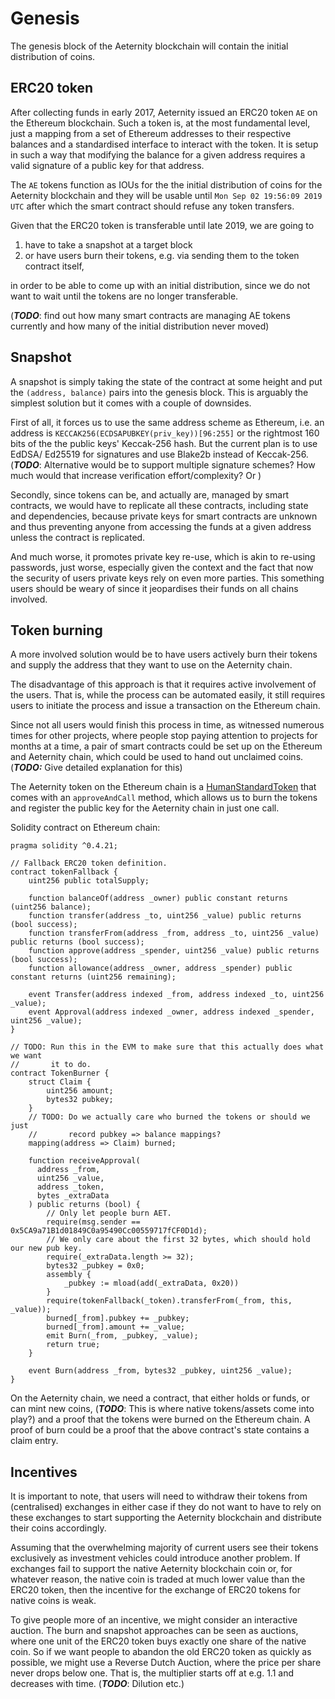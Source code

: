 # Genesis

The genesis block of the Aeternity blockchain will contain the initial
distribution of coins.

## ERC20 token

After collecting funds in early 2017, Aeternity issued an ERC20 token `AE` on
the Ethereum blockchain. Such a token is, at the most fundamental level, just a
mapping from a set of Ethereum addresses to their respective balances and a
standardised interface to interact with the token. It is setup in such a way
that modifying the balance for a given address requires a valid signature of a
public key for that address.

The `AE` tokens function as IOUs for the the initial distribution of coins for
the Aeternity blockchain and they will be usable until `Mon Sep 02 19:56:09 2019 UTC`
after which the smart contract should refuse any token transfers.

Given that the ERC20 token is transferable until late 2019, we are going to

1. have to take a snapshot at a target block
2. or have users burn their tokens, e.g. via sending them to the token contract
   itself,

in order to be able to come up with an initial distribution, since we do not
want to wait until the tokens are no longer transferable.

(***TODO***: find out how many smart contracts are managing AE tokens currently
and how many of the initial distribution never moved)

## Snapshot

A snapshot is simply taking the state of the contract at some height and put the
`(address, balance)` pairs into the genesis block.
This is arguably the simplest solution but it comes with a couple of downsides.

First of all, it forces us to use the same address scheme as Ethereum, i.e. an
address is `KECCAK256(ECDSAPUBKEY(priv_key))[96:255]` or the rightmost 160 bits
of the the public keys' Keccak-256 hash. But the current plan is to use EdDSA/
Ed25519 for signatures and use Blake2b instead of Keccak-256.
(***TODO***: Alternative would be to support multiple signature schemes? How
much would that increase verification effort/complexity? Or )

Secondly, since tokens can be, and actually are, managed by smart contracts, we
would have to replicate all these contracts, including state and dependencies,
because private keys for smart contracts are unknown and thus preventing anyone
from accessing the funds at a given address unless the contract is replicated.

And much worse, it promotes private key re-use, which is akin to re-using
passwords, just worse, especially given the context and the fact that now the
security of users private keys rely on even more parties. This something users
should be weary of since it jeopardises their funds on all chains involved.


## Token burning

A more involved solution would be to have users actively burn their tokens and
supply the address that they want to use on the Aeternity chain.

The disadvantage of this approach is that it requires active involvement of the
users. That is, while the process can be automated easily, it still requires
users to initiate the process and issue a transaction on the Ethereum chain.

Since not all users would finish this process in time, as witnessed numerous
times for other projects, where people stop paying attention to projects for
months at a time, a pair of smart contracts could be set up on the Ethereum and
Aeternity chain, which could be used to hand out unclaimed coins.
(***TODO:*** Give detailed explanation for this)

The Aeternity token on the Ethereum chain is a [HumanStandardToken](https://github.com/ConsenSys/Token-Factory/blob/master/contracts/HumanStandardToken.sol)
that comes with an `approveAndCall` method, which allows us to burn the tokens
and register the public key for the Aeternity chain in just one call.

Solidity contract on Ethereum chain:

```
pragma solidity ^0.4.21;

// Fallback ERC20 token definition.
contract tokenFallback {
    uint256 public totalSupply;

    function balanceOf(address _owner) public constant returns (uint256 balance);
    function transfer(address _to, uint256 _value) public returns (bool success);
    function transferFrom(address _from, address _to, uint256 _value) public returns (bool success);
    function approve(address _spender, uint256 _value) public returns (bool success);
    function allowance(address _owner, address _spender) public constant returns (uint256 remaining);

    event Transfer(address indexed _from, address indexed _to, uint256 _value);
    event Approval(address indexed _owner, address indexed _spender, uint256 _value);
}

// TODO: Run this in the EVM to make sure that this actually does what we want
//       it to do.
contract TokenBurner {
    struct Claim {
        uint256 amount;
        bytes32 pubkey;
    }
    // TODO: Do we actually care who burned the tokens or should we just
    //       record pubkey => balance mappings?
    mapping(address => Claim) burned;

    function receiveApproval(
      address _from,
      uint256 _value,
      address _token,
      bytes _extraData
    ) public returns (bool) {
        // Only let people burn AET.
        require(msg.sender == 0x5CA9a71B1d01849C0a95490Cc00559717fCF0D1d);
        // We only care about the first 32 bytes, which should hold our new pub key.
        require(_extraData.length >= 32);
        bytes32 _pubkey = 0x0;
        assembly {
            _pubkey := mload(add(_extraData, 0x20))
        }
        require(tokenFallback(_token).transferFrom(_from, this, _value));
        burned[_from].pubkey += _pubkey;
        burned[_from].amount += _value;
        emit Burn(_from, _pubkey, _value);
        return true;
    }

    event Burn(address _from, bytes32 _pubkey, uint256 _value);
}
```

On the Aeternity chain, we need a contract, that either holds or funds, or can
mint new coins, (***TODO***: This is where native tokens/assets come into play?)
and a proof that the tokens were burned on the Ethereum chain. A proof of burn
could be a proof that the above contract's state contains a claim entry.


## Incentives

It is important to note, that users will need to withdraw their tokens from
(centralised) exchanges in either case if they do not want to have to rely on
these exchanges to start supporting the Aeternity blockchain and distribute
their coins accordingly.

Assuming that the overwhelming majority of current users see their tokens
exclusively as investment vehicles could introduce another problem. If exchanges
fail to support the native Aeternity blockchain coin or, for whatever reason,
the native coin is traded at much lower value than the ERC20 token, then the
incentive for the exchange of ERC20 tokens for native coins is weak.

To give people more of an incentive, we might consider an interactive auction.
The burn and snapshot approaches can be seen as auctions, where one unit of the
ERC20 token buys exactly one share of the native coin. So if we want people to
abandon the old ERC20 token as quickly as possible, we might use a Reverse Dutch
Auction, where the price per share never drops below one. That is, the
multiplier starts off at e.g. 1.1 and decreases with time.
(***TODO***: Dilution etc.)

